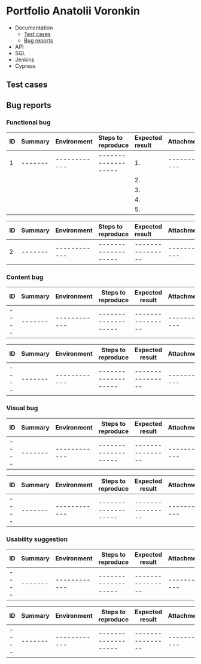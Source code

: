 # Portfolio Anatolii Voronkin
- Documentation
  <!--checklists-->
  <!--use cases-->
  * [Test cases](#test-cases)
  * [Bug reports](#bug-reports)
  <!--test plans-->
- API
- SQL
- Jenkins
- Cypress

## Test cases

## Bug reports
### Functional bug
| ID  | Summary | Environment | Steps to reproduce | Expected result | Attachments | Priority | Severity | 
| :--------| :--------| :--------- |:-------- |:-------- |:-------- |:-------- |:-------- |
| 1| ------- |------------ |------------------- |1.|------------ |High   |Minor |
| | |||2.|| ||
| | |||3.|| ||
| | |||4.|| ||
| | |||5.|| ||

| ID  | Summary | Environment | Steps to reproduce | Expected result | Attachments | Priority | Severity | 
| :--------| :--------| :-------- |:-------- |:-------- |:-------- |:-------- |:-------- |
| 2| ------- |------------ |------------------- |---------------- |------------ |Low |Major |

### Content bug
| ID  | Summary | Environment | Steps to reproduce | Expected result | Attachments | Priority | Severity | 
| ----| --------| ----------- |------------------- |---------------- |------------ |--------- |--------- |
| ----| ------- |------------ |------------------- |---------------- |------------ |--------- |--------- |

| ID  | Summary | Environment | Steps to reproduce | Expected result | Attachments | Priority | Severity | 
| ----| --------| ----------- |------------------- |---------------- |------------ |--------- |--------- |
| ----| ------- |------------ |------------------- |---------------- |------------ |--------- |--------- |

### Visual bug
| ID  | Summary | Environment | Steps to reproduce | Expected result | Attachments | Priority | Severity | 
| ----| --------| ----------- |------------------- |---------------- |------------ |--------- |--------- |
| ----| ------- |------------ |------------------- |---------------- |------------ |--------- |--------- |

| ID  | Summary | Environment | Steps to reproduce | Expected result | Attachments | Priority | Severity | 
| ----| --------| ----------- |------------------- |---------------- |------------ |--------- |--------- |
| ----| ------- |------------ |------------------- |---------------- |------------ |--------- |--------- |

### Usability suggestion
| ID  | Summary | Environment | Steps to reproduce | Expected result | Attachments | Priority | Severity | 
| ----| --------| ----------- |------------------- |---------------- |------------ |--------- |--------- |
| ----| ------- |------------ |------------------- |---------------- |------------ |--------- |--------- |

| ID  | Summary | Environment | Steps to reproduce | Expected result | Attachments | Priority | Severity | 
| ----| --------| ----------- |------------------- |---------------- |------------ |--------- |--------- |
| ----| ------- |------------ |------------------- |---------------- |------------ |--------- |--------- |


  
  

